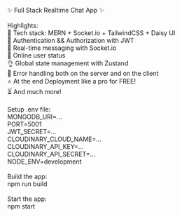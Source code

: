 ✨ Full Stack Realtime Chat App ✨
<br>
<br>
Highlights:
<br>
🌟 Tech stack: MERN + Socket.io + TailwindCSS + Daisy UI
<br>
🎃 Authentication && Authorization with JWT
<br>
👾 Real-time messaging with Socket.io
<br>
🚀 Online user status
<br>
👌 Global state management with Zustand
<br>
🐞 Error handling both on the server and on the client
<br>
⭐ At the end Deployment like a pro for FREE!
<br>
⏳ And much more!
<br>
<br>
Setup .env file:
<br>
MONGODB_URI=...
<br>
PORT=5001
<br>
JWT_SECRET=...
<br>
CLOUDINARY_CLOUD_NAME=...
<br>
CLOUDINARY_API_KEY=...
<br>
CLOUDINARY_API_SECRET=...
<br>
NODE_ENV=development
<br>
<br>
Build the app:
<br>
npm run build
<br>
<br>
Start the app:
<br>
npm start
<br>
